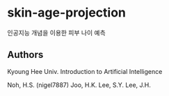 # skin-age-projection
인공지능 개념을 이용한 피부 나이 예측

## Authors

Kyoung Hee Univ.
Introduction to Artificial Intelligence

 Noh, H.S. (nigel7887)
 Joo, H.K.
 Lee, S.Y.
 Lee, J.H.
